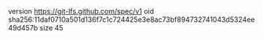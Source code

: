 version https://git-lfs.github.com/spec/v1
oid sha256:11daf0710a501d136f7c1c724425e3e8ac73bf894732741043d5324ee49d457b
size 45
